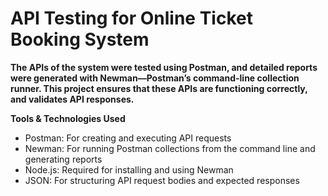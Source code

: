 # API Testing for Online Ticket Booking System
**The APIs of the system were tested using Postman, and detailed reports were generated with Newman—Postman’s command-line collection runner. This project ensures that these APIs are functioning correctly, and validates API responses.**

**Tools & Technologies Used** <br>
* Postman: For creating and executing API requests <br>
* Newman: For running Postman collections from the command line and generating reports <br>
* Node.js: Required for installing and using Newman <br>
* JSON: For structuring API request bodies and expected responses
